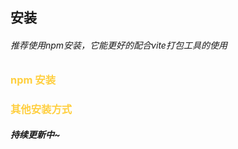 ## 安装
###### 推荐使用npm安装，它能更好的配合vite打包工具的使用

<h3 style="color:#ffcf3f;">npm 安装</h3>

<p>
    <highlightjs lang="bash" code="npm install ananas-ui -D">
</p>

<h3 style="color:#ffcf3f;">其他安装方式</h3>

##### 持续更新中~

<!-- 底部导航 -->
<script setup>
    import BottomTabs from '../../../src/components/bottom_tabs.vue'
</script>

<BottomTabs up="Dev" down="Fast" />

